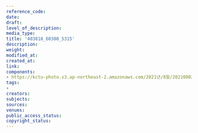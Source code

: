 ```yaml
---
reference_code: 
date: 
draft: 
level_of_description: 
media_type: 
title: '403818_60308_5315'
description: 
weight: 
modified_at: 
created_at: 
link: 
components:
- https://kctu-photo.s3.ap-northeast-2.amazonaws.com/2021년/8월/20210802_민주노총+탄압중단+요구+진보정당+공동기자회견/403818_60308_5315.jpg
tags:
- 
creators: 
subjects: 
sources: 
venues: 
public_access_status: 
copyright_status: 
---
```

